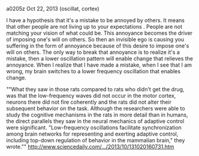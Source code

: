 a0205z
Oct 22, 2013
(oscillat, cortex)

I have a hypothesis that it's a mistake to be annoyed by others. It means that other people are not living up to your expectations . People are not matching your vision of what could be. This annoyance becomes the driver of imposing one's will on others. So then an invisible ego is causing you suffering in the form of annoyance because of this desire to impose one's will on others. The only way to break that annoyance is to realize it's a mistake, then a lower oscillation pattern will enable change that relieves the annoyance. When I realize that I have made a mistake, when I see that I am wrong, my brain switches to a lower frequency oscillation that enables change.

""What they saw in those rats compared to rats who didn't get the drug, was that the low-frequency waves did not occur in the motor cortex, neurons there did not fire coherently and the rats did not alter their subsequent behavior on the task.
Although the researchers were able to study the cognitive mechanisms in the rats in more detail than in humans, the direct parallels they saw in the neural mechanics of adaptive control were significant.
"Low-frequency oscillations facilitate synchronization among brain networks for representing and exerting adaptive control, including top-down regulation of behavior in the mammalian brain," they wrote."" http://www.sciencedaily.com/.../2013/10/131020160731.htm 

